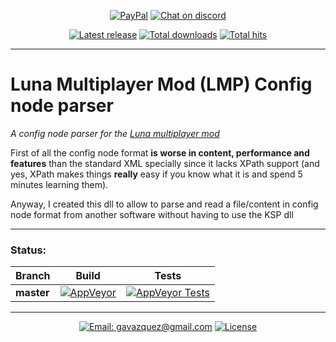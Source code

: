 <p align="center">
  <a href="https://paypal.me/gavazquez"><img src="https://img.shields.io/badge/paypal-donate-yellow.svg" alt="PayPal"/></a>
  <a href="https://discord.gg/S6bQR5q"><img src="https://img.shields.io/discord/378456662392045571.svg" alt="Chat on discord"/></a>
</p>

<p align="center">
  <a href="../../releases"><img src="https://img.shields.io/github/release/lunamultiplayer/lunaconfignode.svg" alt="Latest release" /></a>
  <a href="../../releases"><img src="https://img.shields.io/github/downloads/lunamultiplayer/lunaconfignode/total.svg" alt="Total downloads" /></a>
  <a href="../../"><img src="https://img.shields.io/github/search/lunamultiplayer/lunaconfignode/goto.svg" alt="Total hits" /></a>
</p>

---

# Luna Multiplayer Mod (LMP) Config node parser

*A config node parser for the [Luna multiplayer mod](https://github.com/LunaMultiplayer/LunaMultiplayer)*

First of all the config node format **is worse in content, performance and features** than the standard XML specially since it lacks XPath support (and yes, XPath makes things **really** easy if you know what it is and spend 5 minutes learning them).  

Anyway, I created this dll to allow to parse and read a file/content in config node format from another software without having to use the KSP dll

---

### Status:

|   Branch   |   Build  |   Tests  |
| ---------- | -------- | -------- |
| **master** |[![AppVeyor](https://img.shields.io/appveyor/ci/gavazquez/lunaconfignode/master.svg?logo=appveyor)](https://ci.appveyor.com/project/gavazquez/lunaconfignode/branch/master) | [![AppVeyor Tests](https://img.shields.io/appveyor/tests/gavazquez/lunaconfignode/master.svg?logo=appveyor)](https://ci.appveyor.com/project/gavazquez/lunaconfignode/branch/master/tests)

---

<p align="center">
  <a href="mailto:gavazquez@gmail.com"><img src="https://img.shields.io/badge/email-gavazquez@gmail.com-blue.svg?style=flat" alt="Email: gavazquez@gmail.com" /></a>
  <a href="./LICENSE"><img src="https://img.shields.io/github/license/lunamultiplayer/lunaconfignode.svg" alt="License" /></a>
</p>
